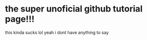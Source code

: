 # the super unoficial github tutorial page!!!
this kinda sucks lol
yeah i dont have anything to say
